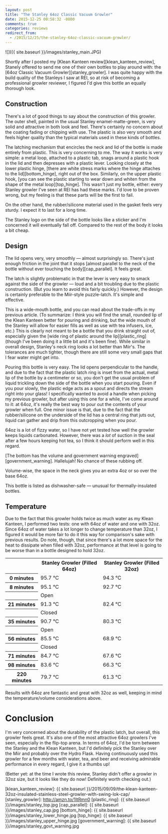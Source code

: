 ```yaml
---
layout: post
title: "The Stanley 64oz Classic Vacuum Growler"
date: 2015-12-25 00:58:32 -0800
comments: true
categories: reviews
redirect_from:
  - /2015/12/25/the-stanley-64oz-classic-vacuum-growler/
---
```


![]({{ site.baseurl }}/images/stanley_main.JPG)

Shortly after I posted my [Klean Kanteen review][klean_kanteen_review], Stanely offered to send me one of their own bottles to play around with: the [64oz Classic Vacuum Growler][stanley_growler]. I was quite happy with the build quality of the Stanleys I saw at REI, so at risk of becoming a professional growler reviewer, I figured I'd give this bottle an equally thorough look.

<!--more-->

## Construction

There's a lot of good things to say about the construction of this growler. The outer shell, painted in the usual Stanley enamel-matte-green, is very solid and attractive in both look and feel. There's certainly no concern about the coating fading or chipping with use. The plastic is also very smooth and feels higher quality than the typical materials used in these kinds of bottles.

The latching mechanism that encircles the neck and lid of the bottle is made entirely from plastic. This is very concerning to me. The way it works is very simple: a metal loop, attached to a plastic tab, snags around a plastic hook in the lid and then depresses with a plastic lever. Looking closely at the lower plastic hinge, [there are white stress marks where the hinge attaches to the lid][bottom_hinge], right out of the box. Similarly, on the upper plastic hook, [you can see the plastic starting to wear down and whiten from the shape of the metal loop][top_hinge]. This wasn't just my bottle, either: every Stanley growler I've seen at REI has had these marks. I'd love to be proven wrong, but my feeling is that these parts will be the first to fail.

On the other hand, the rubber/silicone material used in the gasket feels very sturdy. I expect it to last for a long time.

The Stanley logo on the side of the bottle looks like a sticker and I'm concerned it will eventually fall off. Compared to the rest of the body it looks a bit cheap.

## Design

The lid opens very, very smoothly — almost surprisingly so. There's just enough friction in the joint that it stops [almost parallel to the neck of the bottle without ever touching the body][cap_parallel]. It feels great.

The latch is slightly problematic in that the lever is very easy to smack against the side of the growler — loud and a bit troubling due to the plastic construction. (But you learn to avoid this fairly quickly.) However, the design is certainly preferable to the Miir-style puzzle-latch. It's simple and effective.

This is a wide-mouth bottle, and you can read about the trade-offs in my previous article. (To summarize: I think you will find the small, rounded lip of the Klean Kanteen better for pouring and drinking, but the wide mouth of the Stanley will allow for easier fills as well as use with tea infusers, ice, etc.) This is clearly not meant to be a bottle that you drink straight out of, especially given the [wide ring of plastic around the lip][plastic_ring] (though I've been doing it a little bit and it's been fine). While similar in overall design, Stanley's neck ring looks a lot better than Miir's. The tolerances are much tighter, though there are still some very small gaps that I fear water might get into.

Pouring this bottle is very easy. The lid opens perpendicular to the handle, and due to the fact that the plastic latch ring is inset from the actual, metal lip of the bottle by a centimeter or so, you don't get the usual problem of liquid trickling down the side of the bottle when you start pouring. Even if you pour slowly, the plastic edge acts as a spout and directs the stream right into your glass! I specifically wanted to avoid a handle when picking my previous growler, but after using this one for a while, I've come around to it: at 64oz, it's really the best way to pour out the contents of your growler when full. One minor issue is that, due to the fact that the rubber/silicone on the underside of the lid has a central ring that juts out, liquid can gather and drip from this outcropping when you pour.

64oz is a lot of fizzy water, so I have not yet tested how well the growler keeps liquids carbonated. However, there was a *lot* of suction in the seal after a few hours keeping hot tea, so I think it should perform well in this regard.

[The bottom has the volume and government warning engraved][government_warning]. Hallelujah! No chance of these rubbing off.

Volume-wise, the space in the neck gives you an extra 4oz or so over the base 64oz.

This bottle is listed as dishwasher-safe — unusual for thermally-insulated bottles.

## Temperature

Due to the fact that this growler holds twice as much water as my Klean Kanteen, I performed two tests: one with 64oz of water and one with 32oz. Since 64oz of water takes a lot longer to change temperature than 32oz, I figured it would be more fair to do it this way for comparison's sake with previous results. Do note, though, that since there's a lot more space for the heat to dissipate when filled with 32oz, performance at that level is going to be worse than in a bottle designed to hold 32oz.

<p>
<div class="tablecontainer">
<div class="tablepadding">
<table>

<colgroup>
<col class="ch" />
<col span="2" class="data" />
</colgroup>

<tbody>

<tr class="rh">
<td class="corner"></td>
<th>Stanley Growler (Filled 64oz)</th>
<th>Stanley Growler (Filled 32oz)</th>
</tr>

<tr>
<th class="th1">0 minutes</th>
<td>95.7 ℃</td>
<td>94.3 ℃</td>
</tr>

<tr>
<th class="th1">8 minutes</th>
<td>95.1 ℃</td>
<td>92.7 ℃</td>
</tr>

<tr>
<th></th>
<td class="data" colspan="2">Open</td>
</tr>

<tr>
<th class="th1">21 minutes</th>
<td>91.3 ℃</td>
<td>82.4 ℃</td>
</tr>

<tr>
<th></th>
<td class="data" colspan="2">Closed</td>
</tr>

<tr>
<th class="th1">35 minutes</th>
<td>90.7 ℃</td>
<td>80.3 ℃</td>
</tr>

<tr>
<th></th>
<td class="data" colspan="2">Open</td>
</tr>

<tr>
<th class="th1">56 minutes</th>
<td>85.5 ℃</td>
<td>68.9 ℃</td>
</tr>

<tr>
<th></th>
<td class="data" colspan="2">Closed</td>
</tr>

<tr>
<th class="th1">71 minutes</th>
<td>84.7 ℃</td>
<td>67.6 ℃</td>
</tr>

<tr>
<th class="th1">98 minutes</th>
<td>83.6 ℃</td>
<td>66.3 ℃</td>
</tr>

<tr>
<th class="th1">220 minutes</th>
<td>79.7 ℃</td>
<td>61.3 ℃</td>
</tr>

</tbody>

</table>
</div>
</div>
</p>

Results with 64oz are fantastic and great with 32oz as well, keeping in mind the temperature/volume considerations above.

# Conclusion

I'm very concerned about the durability of the plastic latch, but overall, this growler feels great. It's also one of the most attractive 64oz growlers I've seen, especially in the flip-top arena. In terms of 64oz, I'd be torn between the Stanley and the Klean Kanteen, but I'd definitely pick the Stanley over the Miir and probably over the Hydro Flask. Having continuously used this growler for a few months with water, tea, and beer and receiving admirable performance in every regard, I give it a thumbs up!

(Better yet: at the time I wrote this review, Stanley didn't offer a growler in 32oz size, but it looks like they do now! Definitely worth checking out.)

[klean_kanteen_review]: {{ site.baseurl }}/2015/09/09/the-klean-kanteen-32oz-insulated-stainless-steel-growler-with-swing-lok-cap/
[stanley_growler]: http://amzn.to/1ItRmn0
[plastic_ring]: {{ site.baseurl }}/images/stanley_top.jpg
[cap_parallel]: {{ site.baseurl }}/images/stanley_cap.jpg
[bottom_hinge]: {{ site.baseurl }}/images/stanley_lower_hinge.jpg
[top_hinge]: {{ site.baseurl }}/images/stanley_upper_hinge.jpg
[government_warning]: {{ site.baseurl }}/images/stanley_govt_warning.jpg